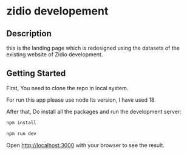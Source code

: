 # zidio developement 

## Description
this is the landing page which is redesigned using the datasets of the existing website of Zidio development.

## Getting Started

First, You need to clone the repo in local system.

For run this app please use node lts version, I have used 18.

After that, Do install all the packages and run the development server:

```bash
npm install

npm run dev
```

Open [http://localhost:3000](http://localhost:3000) with your browser to see the result.
